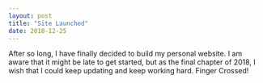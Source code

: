 ```yaml
---
layout: post
title: "Site Launched"
date: 2018-12-25
---
```


After so long, I have finally decided to build my personal website. I am aware that it might be late to get started, but as the final chapter of 2018, I wish that I could keep updating and keep working hard. Finger Crossed!

